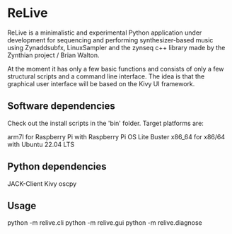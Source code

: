 
# ReLive

ReLive is a minimalistic and experimental Python application under development for sequencing and performing synthesizer-based music using Zynaddsubfx, LinuxSampler and the zynseq c++ library made by the Zynthian project / Brian Walton.

At the moment it has only a few basic functions and consists of only a few structural scripts and a command line interface. The idea is that the graphical user interface will be based on the Kivy UI framework.

## Software dependencies

Check out the install scripts in the 'bin' folder.
Target platforms are:

arm7l    for Raspberry Pi with Raspberry Pi OS Lite Buster
x86_64   for x86/64 with Ubuntu 22.04 LTS

## Python dependencies

JACK-Client
Kivy
oscpy

## Usage

python -m relive.cli
python -m relive.gui
python -m relive.diagnose
